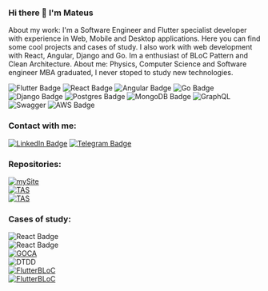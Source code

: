 ### Hi there 👋 I'm Mateus 
About my work: I'm a Software Engineer and Flutter specialist developer with experience in Web, Mobile and Desktop applications. Here you can find some cool projects and cases of study. I also work with web development with React, Angular, Django and Go. Im a enthusiast of BLoC Pattern and Clean Architecture. 
About me: Physics, Computer Science and Software engineer MBA graduated, I never stoped to study new technologies.

<div id="badges"> 
<img src="https://img.shields.io/badge/Flutter-02569B?style=for-the-badge&logo=flutter&logoColor=white" alt="Flutter Badge"/>
<img src="https://img.shields.io/badge/React-20232A?style=for-the-badge&logo=react&logoColor=61DAFB" alt="React Badge"/>
<img src="https://img.shields.io/badge/Angular-DD0031?style=for-the-badge&logo=angular&logoColor=white" alt="Angular Badge"/>
<img src="https://img.shields.io/badge/Go-00ADD8?style=for-the-badge&logo=go&logoColor=white" alt="Go Badge"/>  
<img src="https://img.shields.io/badge/Django-092E20?style=for-the-badge&logo=django&logoColor=green" alt="Django Badge"/>
<img src="https://img.shields.io/badge/postgres-%23316192.svg?style=for-the-badge&logo=postgresql&logoColor=white" alt="Postgres Badge"/>
<img src="https://img.shields.io/badge/MongoDB-%234ea94b.svg?style=for-the-badge&logo=mongodb&logoColor=white" alt = "MongoDB Badge" />
<img src="https://img.shields.io/badge/-GraphQL-E10098?style=for-the-badge&logo=graphql&logoColor=white" alt="GraphQL"/>
<img src="https://img.shields.io/badge/-Swagger-%23Clojure?style=for-the-badge&logo=swagger&logoColor=white" alt="Swagger"/>
<img src="https://img.shields.io/badge/AWS-%23FF9900.svg?style=for-the-badge&logo=amazon-aws&logoColor=white" alt="AWS Badge" />
</div>


### Contact with me:
<div id="badges">
  <a href="https://www.linkedin.com/in/mateusfmfm/">
  <img src="https://img.shields.io/badge/LinkedIn-blue?style=for-the-badge&logo=linkedin&logoColor=white" alt="LinkedIn Badge"/></a>
  <a href="https://t.me/mateusfmfm">
  <img src="https://img.shields.io/badge/Telegram-2CA5E0?style=for-the-badge&logo=telegram&logoColor=white" alt="Telegram Badge"/></a>
</div>

### Repositories:
<div> 
<a href="https://github.com/mateusfmfm/my-personal-site"> 
<img src="https://img.shields.io/badge/MY%20PERSONAL%20SITE-E0115F?&logo=react&style=for-the-badge" alt="mySite"/>
</a>
</div>

<div> 
<a href="https://github.com/mateusfmfm/the-arcade-store"> <img src="https://img.shields.io/badge/THE%20ARCADE%20STORE-5600FF?&logo=flutter&style=for-the-badge" alt="TAS" /> </a>
</div>

<div> 
<a href="https://github.com/mateusfmfm/the-arcade-store"> <img src="https://img.shields.io/badge/WHERES%20THE%20PLANE-FF5800?&logo=react&style=for-the-badge" alt="TAS" /> </a>
</div>

### Cases of study:
<div>
  <img src="https://img.shields.io/badge/REACT%20MONOREPO/MULTIPACKAGE-20232A?style=for-the-badge&logo=react&logoColor=61DAFB" alt="React Badge"/>
</div>
<div>
  <img src="https://img.shields.io/badge/REACT%20CLEAN%20ARCHITECTURE-20232A?style=for-the-badge&logo=react&logoColor=61DAFB" alt="React Badge"/>
</div>
<div id="GOCA"> 
<div><a href="#"> 
<img src="https://img.shields.io/badge/GO%20CLEAN%20ARCHITECTURE%20AND%20GRAPHQL-00ADD8?style=for-the-badge&logo=go&logoColor=white" alt="GOCA"/>
</a></div>

<div><img src="https://img.shields.io/badge/DJANGO%20TDD-092E20?style=for-the-badge&logo=django&logoColor=green" alt="DTDD"/></div>

<div>
  <a href="https://github.com/mateusfmfm/flutter.BLoC-architecture">
  <img src="https://img.shields.io/badge/FLUTTER%20BLoC%20ARCHITECTURE-02569B?style=for-the-badge&logo=flutter&logoColor=white" alt="FlutterBLoC"/>
</a>
</div>

<div>
  <a href="https://github.com/mateusfmfm/flutter.mobile-Set-The-Theme">
  <img src="https://img.shields.io/badge/FLUTTER%20WHITE%20LABEL-02569B?style=for-the-badge&logo=flutter&logoColor=white" alt="FlutterBLoC"/>
</a>
</div>

</div>

